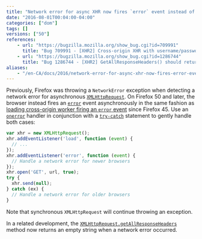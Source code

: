 ```yaml
---
title: "Network error for async XHR now fires `error` event instead of throwing, `getAllResponseHeaders` will be empty"
date: "2016-08-01T00:04:00-04:00"
categories: ["dom"]
tags: []
versions: ["50"]
references:
    - url: "https://bugzilla.mozilla.org/show_bug.cgi?id=709991"
      title: "Bug 709991 - [XHR2] Cross-origin XHR with username/password in URL throws"
    - url: "https://bugzilla.mozilla.org/show_bug.cgi?id=1286744"
      title: "Bug 1286744 - [XHR2] GetAllResponseHeaders() should return an empty string if the XHR failed."
aliases:
    - "/en-CA/docs/2016/network-error-for-async-xhr-now-fires-error-event-instead-of-throwing/"
---
```

Previously, Firefox was throwing a `NetworkError` exception when detecting a network error for asynchronous [`XMLHttpRequest`](https://developer.mozilla.org/en-US/docs/Web/API/XMLHttpRequest). On Firefox 50 and later, the browser instead fires an [`error`](https://developer.mozilla.org/en-US/docs/Web/Events/error) event asynchronously in the same fashion as [loading cross-origin worker firing an `error` event](https://www.fxsitecompat.com/en-CA/docs/2016/loading-cross-origin-worker-now-fires-error-event-instead-of-throwing-worker-in-sandboxed-iframe-no-longer-allowed/) since Firefox 45. Use an [`onerror`](https://developer.mozilla.org/en-US/docs/Web/API/XMLHttpRequestEventTarget/onerror) handler in conjunction with a [`try-catch`](https://developer.mozilla.org/en-US/docs/Web/JavaScript/Reference/Statements/try...catch) statement to gently handle both cases:

```js
var xhr = new XMLHttpRequest();
xhr.addEventListener('load', function (event) {
  // ...
});
xhr.addEventListener('error', function (event) {
  // Handle a network error for newer browsers
});
xhr.open('GET', url, true);
try {
  xhr.send(null);
} catch (ex) {
  // Handle a network error for older browsers
}
```

Note that synchronous `XMLHttpRequest` will continue throwing an exception.

In a related development, the [`XMLHttpRequest.getAllResponseHeaders`](https://developer.mozilla.org/en-US/docs/Web/API/XMLHttpRequest/getAllResponseHeaders) method now returns an empty string when a network error occurred.
